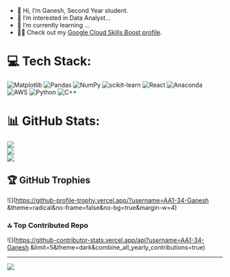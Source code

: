 - 👋 Hi, I’m Ganesh, Second Year student. 
- 👀 I’m interested in Data Analyst...
- 🌱 I’m currently learning  ...
- 🧑‍🏫 Check out my [Google Cloud Skills Boost profile](https://www.cloudskillsboost.google/public_profiles/09c46681-db20-44fd-8fa5-c8aeb96c1ea9). 


# 💻 Tech Stack:
![Matplotlib](https://img.shields.io/badge/Matplotlib-%23ffffff.svg?style=for-the-badge&logo=Matplotlib&logoColor=black) ![Pandas](https://img.shields.io/badge/pandas-%23150458.svg?style=for-the-badge&logo=pandas&logoColor=white) ![NumPy](https://img.shields.io/badge/numpy-%23013243.svg?style=for-the-badge&logo=numpy&logoColor=white) ![scikit-learn](https://img.shields.io/badge/scikit--learn-%23F7931E.svg?style=for-the-badge&logo=scikit-learn&logoColor=white) ![React](https://img.shields.io/badge/react-%2320232a.svg?style=for-the-badge&logo=react&logoColor=%2361DAFB) ![Anaconda](https://img.shields.io/badge/Anaconda-%2344A833.svg?style=for-the-badge&logo=anaconda&logoColor=white) ![AWS](https://img.shields.io/badge/AWS-%23FF9900.svg?style=for-the-badge&logo=amazon-aws&logoColor=white) ![Python](https://img.shields.io/badge/python-3670A0?style=for-the-badge&logo=python&logoColor=ffdd54) ![C++](https://img.shields.io/badge/c++-%2300599C.svg?style=for-the-badge&logo=c%2B%2B&logoColor=white)
# 📊 GitHub Stats:
![](https://github-readme-stats.vercel.app/api?username=AA1-34-Ganesh&theme=dark&hide_border=false&include_all_commits=false&count_private=false)<br/>
![](https://github-readme-streak-stats.herokuapp.com/?user=AA1-34-Ganesh&theme=dark&hide_border=false)<br/>
![](https://github-readme-stats.vercel.app/api/top-langs/?username=AA1-34-Ganesh&theme=dark&hide_border=false&include_all_commits=false&count_private=false&layout=compact)

## 🏆 GitHub Trophies
![](https://github-profile-trophy.vercel.app/?username=AA1-34-Ganesh &theme=radical&no-frame=false&no-bg=true&margin-w=4)

### 🔝 Top Contributed Repo
![](https://github-contributor-stats.vercel.app/api?username=AA1-34-Ganesh &limit=5&theme=dark&combine_all_yearly_contributions=true)

---
[![](https://visitcount.itsvg.in/api?id=AA1-34-Ganesh&icon=0&color=0)](https://visitcount.itsvg.in)






